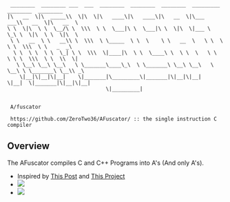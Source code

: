 ```
 ________  ________ ___  ___  ________  ________  ________  _________  ________  ________     
|\   __  \|\  _____\\  \|\  \|\   ____\|\   ____\|\   __  \|\___   ___\\   __  \|\   __  \    
\ \  \|\  \ \  \__/\ \  \\\  \ \  \___|\ \  \___|\ \  \|\  \|___ \  \_\ \  \|\  \ \  \|\  \   
 \ \   __  \ \   __\\ \  \\\  \ \_____  \ \  \    \ \   __  \   \ \  \ \ \  \\\  \ \   _  _\  
  \ \  \ \  \ \  \_| \ \  \\\  \|____|\  \ \  \____\ \  \ \  \   \ \  \ \ \  \\\  \ \  \\  \| 
   \ \__\ \__\ \__\   \ \_______\____\_\  \ \_______\ \__\ \__\   \ \__\ \ \_______\ \__\\ _\ 
    \|__|\|__|\|__|    \|_______|\_________\|_______|\|__|\|__|    \|__|  \|_______|\|__|\|__|
                                \|_________|                                                  
                                                                                              
         
 A/fuscator

 https://github.com/ZeroTwo36/AFuscator/ :: the single instruction C compiler
```

## Overview

The AFuscator compiles C and C++ Programs into A's (And only A's).

* Inspired by [This Post](https://www.reddit.com/r/ProgrammerHumor/comments/a52p9v/e/) and [This Project](https://github.com/xoreaxeaxeax/movfuscator)  
* ![](https://python.makes-me-horny.wtf/83ddfb.png)
* ![](https://python.makes-me-horny.wtf/a148ba.png)

